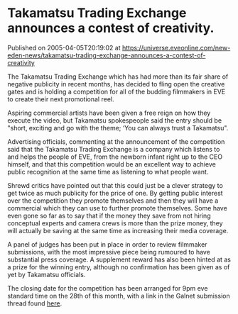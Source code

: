 # Takamatsu Trading Exchange announces a contest of creativity.
Published on 2005-04-05T20:19:02 at https://universe.eveonline.com/new-eden-news/takamatsu-trading-exchange-announces-a-contest-of-creativity

The Takamatsu Trading Exchange which has had more than its fair share of negative publicity in recent months, has decided to fling open the creative gates and is holding a competition for all of the budding filmmakers in EVE to create their next promotional reel.   
  
Aspiring commercial artists have been given a free reign on how they execute the video, but Takamatsu spokespeople said the entry should be "short, exciting and go with the theme; ‘You can always trust a Takamatsu".   
  
Advertising officials, commenting at the announcement of the competition said that the Takamatsu Trading Exchange is a company which listens to and helps the people of EVE, from the newborn infant right up to the CEO himself, and that this competition would be an excellent way to achieve public recognition at the same time as listening to what people want.   
  
Shrewd critics have pointed out that this could just be a clever strategy to get twice as much publicity for the price of one. By getting public interest over the competition they promote themselves and then they will have a commercial which they can use to further promote themselves. Some have even gone so far as to say that if the money they save from not hiring conceptual experts and camera crews is more than the prize money, they will actually be saving at the same time as increasing their media coverage.   
  
A panel of judges has been put in place in order to review filmmaker submissions, with the most impressive piece being rumoured to have substantial press coverage. A supplement reward has also been hinted at as a prize for the winning entry, although no confirmation has been given as of yet by Takamatsu officials.   
  
The closing date for the competition has been arranged for 9pm eve standard time on the 28th of this month, with a link in the Galnet submission thread found [here](http://myeve.eve-online.com/ingameboard.asp?a=topic&threadID=168328).
